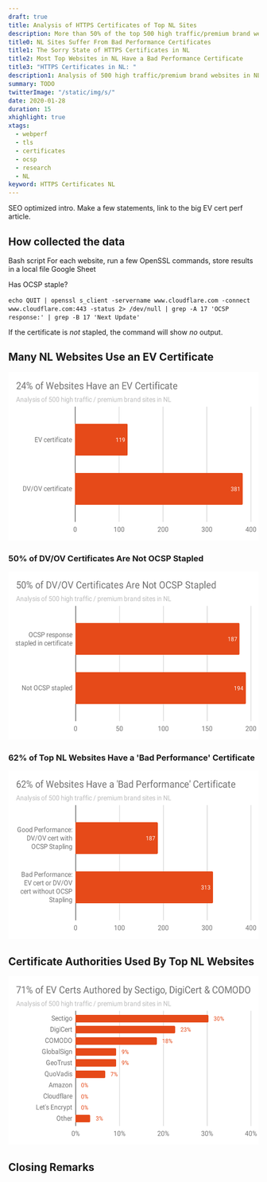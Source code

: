 ```yaml
---
draft: true
title: Analysis of HTTPS Certificates of Top NL Sites 
description: More than 50% of the top 500 high traffic/premium brand websites in NL have a 'bad performance' SSL/TLS certiticate. 
title0: NL Sites Suffer From Bad Performance Certificates
title1: The Sorry State of HTTPS Certificates in NL
title2: Most Top Websites in NL Have a Bad Performance Certificate
title3: "HTTPS Certificates in NL: "
description1: Analysis of 500 high traffic/premium brand websites in NL. How many have a 'bad performance' certiticate?
summary: TODO
twitterImage: "/static/img/s/"
date: 2020-01-28
duration: 15
xhighlight: true
xtags:
  - webperf
  - tls
  - certificates
  - ocsp
  - research
  - NL
keyword: HTTPS Certificates NL
---
```


SEO optimized intro.
Make a few statements, link to the big EV cert perf article.

## <a name="a"></a>How collected the data

Bash script
For each website, run a few OpenSSL commands, store results in a local file 
Google Sheet

Has OCSP staple?

`echo QUIT | openssl s_client -servername www.cloudflare.com -connect www.cloudflare.com:443 -status 2> /dev/null | grep -A 17 'OCSP response:' | grep -B 17 'Next Update'`

If the certificate is _not_ stapled, the command will show _no_ output.


## Many NL Websites Use an EV Certificate

<img loading="lazy" class="responsive-ugh" src="/static/img/24percent-of-websites-have-an-ev-certificate.svg" width="548" height="339" alt="">

### 50% of DV/OV Certificates Are Not OCSP Stapled

<img loading="lazy" class="responsive-ugh" src="/static/img/50percent-of-dv-or-ov-certificates-are-not-ocsp-stapled.svg" width="548" height="339" alt="">

### 62% of Top NL Websites Have a 'Bad Performance' Certificate

<img loading="lazy" class="responsive-ugh" src="/static/img/62percent-of-websites-have-a-bad-performance-certificate.svg" width="548" height="339" alt="">

## <a name="c"></a>Certificate Authorities Used By Top NL Websites

<img loading="lazy" class="responsive-ugh" src="/static/img/71percent-of-ev-certs-authored-by-sectigo-digicert-comodo.svg" width="548" height="339" alt="">

## <a name="closing"></a>Closing Remarks
